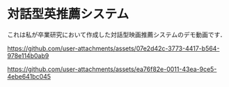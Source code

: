 # 対話型英推薦システム
これは私が卒業研究において作成した対話型映画推薦システムのデモ動画です．

https://github.com/user-attachments/assets/07e2d42c-3773-4417-b564-978e114b0ab9



https://github.com/user-attachments/assets/ea76f82e-0011-43ea-9ce5-4ebe641bc045



